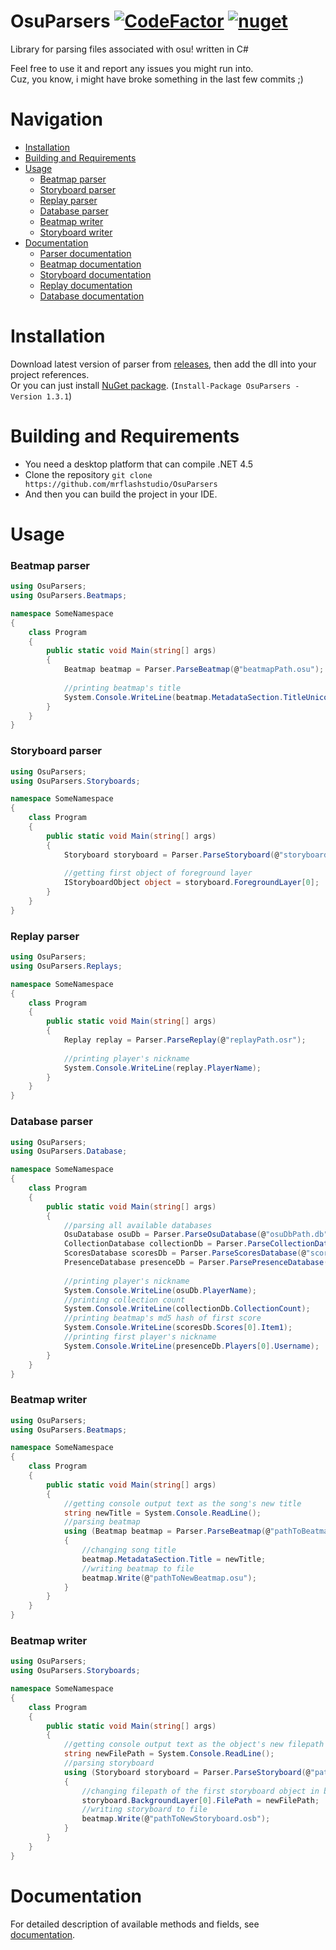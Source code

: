 # OsuParsers [![CodeFactor](https://www.codefactor.io/repository/github/mrflashstudio/osuparsers/badge)](https://www.codefactor.io/repository/github/mrflashstudio/osuparsers) [![nuget](https://img.shields.io/nuget/v/OsuParsers.svg)](https://www.nuget.org/packages/OsuParsers)

Library for parsing files associated with osu! written in C#

Feel free to use it and report any issues you might run into.  
Cuz, you know, i might have broke something in the last few commits ;)  

# Navigation
- [Installation](#installation)  
- [Building and Requirements](#building-and-requirements)  
- [Usage](#usage)  
    - [Beatmap parser](#beatmap-parser)
    - [Storyboard parser](#storyboard-parser)
    - [Replay parser](#replay-parser)
    - [Database parser](#database-parser)
    - [Beatmap writer](#beatmap-writer)
    - [Storyboard writer](#storyboard-writer)
- [Documentation](#documentation)  
    - [Parser documentation](docs/ParserDocumentation.md)
    - [Beatmap documentation](docs/BeatmapDocumentation.md)
    - [Storyboard documentation](docs/StoryboardDocumentation.md)
    - [Replay documentation](docs/ReplayDocumentation.md)
    - [Database documentation](docs/DatabaseDocumentation.md)

# Installation
Download latest version of parser from [releases](https://github.com/mrflashstudio/OsuParsers/releases), then add the dll into your project references.  
Or you can just install [NuGet package](https://www.nuget.org/packages/OsuParsers). (`Install-Package OsuParsers -Version 1.3.1`)

# Building and Requirements
- You need a desktop platform that can compile .NET 4.5
- Clone the repository `git clone https://github.com/mrflashstudio/OsuParsers`
- And then you can build the project in your IDE.

# Usage
### Beatmap parser
```cs
using OsuParsers;
using OsuParsers.Beatmaps;

namespace SomeNamespace
{
    class Program
    {
        public static void Main(string[] args)
        {
            Beatmap beatmap = Parser.ParseBeatmap(@"beatmapPath.osu");
            
            //printing beatmap's title
            System.Console.WriteLine(beatmap.MetadataSection.TitleUnicode);
        }
    }
}
```

### Storyboard parser
```cs
using OsuParsers;
using OsuParsers.Storyboards;

namespace SomeNamespace
{
    class Program
    {
        public static void Main(string[] args)
        {
            Storyboard storyboard = Parser.ParseStoryboard(@"storyboardPath.osb");
            
            //getting first object of foreground layer
            IStoryboardObject object = storyboard.ForegroundLayer[0];
        }
    }
}
```

### Replay parser
```cs
using OsuParsers;
using OsuParsers.Replays;

namespace SomeNamespace
{
    class Program
    {
        public static void Main(string[] args)
        {
            Replay replay = Parser.ParseReplay(@"replayPath.osr");
            
            //printing player's nickname
            System.Console.WriteLine(replay.PlayerName);
        }
    }
}
```

### Database parser
```cs
using OsuParsers;
using OsuParsers.Database;

namespace SomeNamespace
{
    class Program
    {
        public static void Main(string[] args)
        {
            //parsing all available databases
            OsuDatabase osuDb = Parser.ParseOsuDatabase(@"osuDbPath.db");
            CollectionDatabase collectionDb = Parser.ParseCollectionDatabase(@"collectionDbPath.db");
            ScoresDatabase scoresDb = Parser.ParseScoresDatabase(@"scoresDbPath.db");
            PresenceDatabase presenceDb = Parser.ParsePresenceDatabase(@"presenceDbPath.db");
            
            //printing player's nickname
            System.Console.WriteLine(osuDb.PlayerName);
            //printing collection count
            System.Console.WriteLine(collectionDb.CollectionCount);
            //printing beatmap's md5 hash of first score
            System.Console.WriteLine(scoresDb.Scores[0].Item1);
            //printing first player's nickname
            System.Console.WriteLine(presenceDb.Players[0].Username);
        }
    }
}
```

### Beatmap writer
```cs
using OsuParsers;
using OsuParsers.Beatmaps;

namespace SomeNamespace
{
    class Program
    {
        public static void Main(string[] args)
        {
            //getting console output text as the song's new title
            string newTitle = System.Console.ReadLine();
            //parsing beatmap
            using (Beatmap beatmap = Parser.ParseBeatmap(@"pathToBeatmap.osu"))
            {
                //changing song title
                beatmap.MetadataSection.Title = newTitle;
                //writing beatmap to file
                beatmap.Write(@"pathToNewBeatmap.osu");
            }
        }
    }
}
```

### Beatmap writer
```cs
using OsuParsers;
using OsuParsers.Storyboards;

namespace SomeNamespace
{
    class Program
    {
        public static void Main(string[] args)
        {
            //getting console output text as the object's new filepath
            string newFilePath = System.Console.ReadLine();
            //parsing storyboard
            using (Storyboard storyboard = Parser.ParseStoryboard(@"pathToStoryboard.osb"))
            {
                //changing filepath of the first storyboard object in background layer
                storyboard.BackgroundLayer[0].FilePath = newFilePath;
                //writing storyboard to file
                beatmap.Write(@"pathToNewStoryboard.osb");
            }
        }
    }
}
```

# Documentation
For detailed description of available methods and fields, see [documentation](docs).
